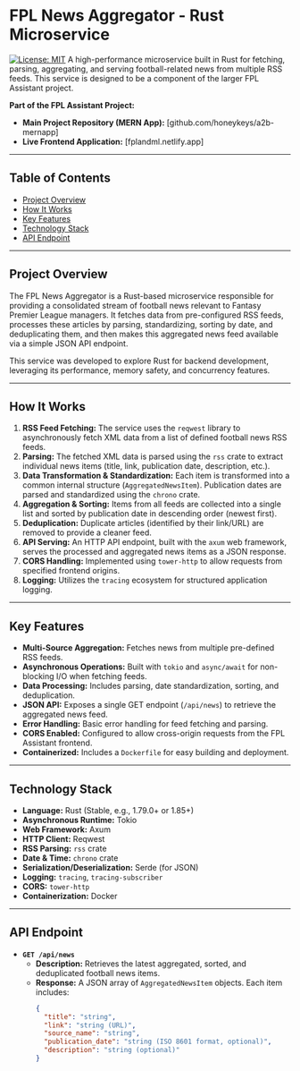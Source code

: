 # FPL News Aggregator - Rust Microservice

[![License: MIT](https://img.shields.io/badge/License-MIT-yellow.svg?style=for-the-badge)](https://opensource.org/licenses/MIT)
A high-performance microservice built in Rust for fetching, parsing, aggregating, and serving football-related news from multiple RSS feeds. This service is designed to be a component of the larger FPL Assistant project.

**Part of the FPL Assistant Project:**
* **Main Project Repository (MERN App):** [github.com/honeykeys/a2b-mernapp]
* **Live Frontend Application:** [fplandml.netlify.app]

---

## Table of Contents

* [Project Overview](#project-overview)
* [How It Works](#how-it-works)
* [Key Features](#key-features)
* [Technology Stack](#technology-stack)
* [API Endpoint](#api-endpoint)

---

## Project Overview

The FPL News Aggregator is a Rust-based microservice responsible for providing a consolidated stream of football news relevant to Fantasy Premier League managers. It fetches data from pre-configured RSS feeds, processes these articles by parsing, standardizing, sorting by date, and deduplicating them, and then makes this aggregated news feed available via a simple JSON API endpoint.

This service was developed to explore Rust for backend development, leveraging its performance, memory safety, and concurrency features.

---

## How It Works

1.  **RSS Feed Fetching:** The service uses the `reqwest` library to asynchronously fetch XML data from a list of defined football news RSS feeds.
2.  **Parsing:** The fetched XML data is parsed using the `rss` crate to extract individual news items (title, link, publication date, description, etc.).
3.  **Data Transformation & Standardization:** Each item is transformed into a common internal structure (`AggregatedNewsItem`). Publication dates are parsed and standardized using the `chrono` crate.
4.  **Aggregation & Sorting:** Items from all feeds are collected into a single list and sorted by publication date in descending order (newest first).
5.  **Deduplication:** Duplicate articles (identified by their link/URL) are removed to provide a cleaner feed.
6.  **API Serving:** An HTTP API endpoint, built with the `axum` web framework, serves the processed and aggregated news items as a JSON response.
7.  **CORS Handling:** Implemented using `tower-http` to allow requests from specified frontend origins.
8.  **Logging:** Utilizes the `tracing` ecosystem for structured application logging.

---

## Key Features

* **Multi-Source Aggregation:** Fetches news from multiple pre-defined RSS feeds.
* **Asynchronous Operations:** Built with `tokio` and `async/await` for non-blocking I/O when fetching feeds.
* **Data Processing:** Includes parsing, date standardization, sorting, and deduplication.
* **JSON API:** Exposes a single GET endpoint (`/api/news`) to retrieve the aggregated news feed.
* **Error Handling:** Basic error handling for feed fetching and parsing.
* **CORS Enabled:** Configured to allow cross-origin requests from the FPL Assistant frontend.
* **Containerized:** Includes a `Dockerfile` for easy building and deployment.

---

## Technology Stack

* **Language:** Rust (Stable, e.g., 1.79.0+ or 1.85+)
* **Asynchronous Runtime:** Tokio
* **Web Framework:** Axum
* **HTTP Client:** Reqwest
* **RSS Parsing:** `rss` crate
* **Date & Time:** `chrono` crate
* **Serialization/Deserialization:** Serde (for JSON)
* **Logging:** `tracing`, `tracing-subscriber`
* **CORS:** `tower-http`
* **Containerization:** Docker

---

## API Endpoint

* **`GET /api/news`**
    * **Description:** Retrieves the latest aggregated, sorted, and deduplicated football news items.
    * **Response:** A JSON array of `AggregatedNewsItem` objects. Each item includes:
        ```json
        {
          "title": "string",
          "link": "string (URL)",
          "source_name": "string",
          "publication_date": "string (ISO 8601 format, optional)",
          "description": "string (optional)"
        }
        ```
